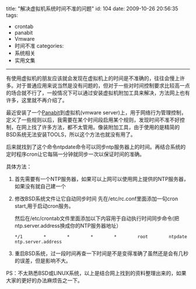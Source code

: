 title: "解决虚拟机系统时间不准的问题"
id: 104
date: 2009-10-26 20:56:35
tags: 
- crontab
- panabit
- Vmware
- 时间不准
categories: 
- 系统相关
- 实用文集
---

有使用虚拟机的朋友应该就会发现在虚拟机上的时间是不准确的，往往会慢上许多。对于普通应用来说当然是没有问题的，但对于一些对时间控制要求比较高一点的场合就不行了，一般情况下可以通过安装虚拟机附加工具来解决，方法网上也有许多，这里就不再介绍了。

最近安装了一个[Panabit](http://www.panabit.com/)到虚拟机(vmware server)上，用于网络行为管理控制，定义了一些规则以后，我需要在某个时间段启用某个规则，发现时间不准不好控制，在网上找了许多方法，都不太管用。像装附加工具，由于使用的是精简的BSD系统无法安装TOOLS，所以这个方法也就没有用了。

后来就找到了这个命令ntpdate命令可以同步ntp服务器上的时间。再结合系统的定时程序cron让它每隔一分钟就同步一次以保证时间的准确。

具体方法：

1.  首先需要有一个NTP服务器，如果可以上网可以使用网上提供的NTP服务器，如果没有就自己建一个
2.  修改BSD系统文件让它自动同步时间
    先在/etc/rc.conf里面添加一句cron start,用于启动cron服务。

    然后在/etc/crontab文件里面添加以下内容用于自动执行时间同步命令(把ntp.server.address换成你的NTP服务器地址）
	```
	*/1        *        *        *        *        root        ntpdate ntp.server.address
    ```
3.  重启BSD系统，过一段时间再查一下时间是不是变得准确了虽然还是会有几秒的误差，但是影响不大。

PS：不太熟悉BSD或LINUX系统，以上是结合网上找到的资料整理出来的，如果大家的更好的办法麻烦告之一下。